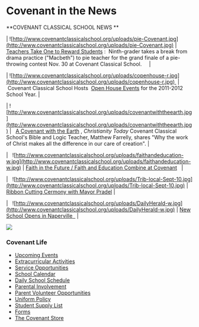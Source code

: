 # Covenant in the News

**COVENANT CLASSICAL SCHOOL NEWS **
 **<span></span>  <span></span>** 

| ![http://www.covenantclassicalschool.org/uploads/pie-Covenant.jpg](http://www.covenantclassicalschool.org/uploads/pie-Covenant.jpg) | <span>[<span>Teachers Take One to Reward Students</span>](http://napervillesun.suntimes.com/news/pulse/9157113-418/pulse-balloons-pies-pools-books-and-bulls.html)</span> :  Ninth-grader takes a break from drama practice ("Macbeth") to pie teacher for the grand finale of a pie-throwing contest Nov. 30 at Covenant Classical School.     |

| ![http://www.covenantclassicalschool.org/uploads/copenhouse-r.jpg](http://www.covenantclassicalschool.org/uploads/copenhouse-r.jpg)  |  Covenant Classical School Hosts  [<span>Open House Events</span>](http://www.covenantclassicalschool.org/pages/page.asp?page_id=97830) for the 2011-2012 School Year. |

| ![http://www.covenantclassicalschool.org/uploads/covenantwiththeearth.jpg](http://www.covenantclassicalschool.org/uploads/covenantwiththeearth.jpg) |   [<span>A Covenant with the Earth</span>](http://www.christianitytoday.com/ct/2010/october/17.27.html) , _Christianity Today_ Covenant Classical School's Bible and Logic Teacher, Matthew Farrelly, shares "Why the work of Christ makes all the difference in our care of creation".
 |

|   ![http://www.covenantclassicalschool.org/uploads/faithandeducation-w.jpg](http://www.covenantclassicalschool.org/uploads/faithandeducation-w.jpg) | [<span>Faith in the Future / Faith and Education Combine at Covenant</span>](http://napervillesun.suntimes.com/news/1651793-418/quot-covenant-students-classical-education.html)   |

|   ![http://www.covenantclassicalschool.org/uploads/Trib-local-Sept-10.jpg](http://www.covenantclassicalschool.org/uploads/Trib-local-Sept-10.jpg) | [<span>Ribbon Cutting Cermony with Mayor Pradel</span>](http://triblocal.com/naperville/community/stories/2010/08/ribbon-cutting-ceremony-with-mayor-pradel-officially-starts-covenant-classical-school/) |

|   ![http://www.covenantclassicalschool.org/uploads/DailyHerald-w.jpg](http://www.covenantclassicalschool.org/uploads/DailyHerald-w.jpg) | [<span>New School Opens in Naperville</span>  ](http://saxo.dailyherald.com/article/20100826/News/308269919/) |

![](http://www.covenantclassicalschool.org/uploads/covenantnewspage2-w.jpg)

### Covenant Life

*   [Upcoming Events](http://www.covenantclassicalschool.org/upcoming-events)
*   [Extracurricular Activities](http://www.covenantclassicalschool.org/pages/page.asp?page_id=97834)
*   [Service Opportunities](http://www.covenantclassicalschool.org/pages/page.asp?page_id=151014)
*   [School Calendar](http://www.covenantclassicalschool.org/pages/page.asp?page_id=360805)
*   [Daily School Schedule](http://www.covenantclassicalschool.org/studentschedule)
*   [Parental Involvement](http://www.covenantclassicalschool.org/pages/page.asp?page_id=97832)
*   [Parent Volunteer Opportunities](http://www.covenantclassicalschool.org/pages/page.asp?page_id=124783)
*   [Uniform Policy](http://www.covenantclassicalschool.org/pages/page.asp?page_id=97833)
*   [Student Supply List](http://www.covenantclassicalschool.org/pages/page.asp?page_id=111492)
*   [Forms](http://www.covenantclassicalschool.org/pages/page.asp?page_id=116752)
*   [The Covenant Store](http://www.covenantclassicalschool.org/pages/page.asp?page_id=130062)